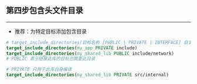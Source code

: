 ## 第四步包含头文件目录

---

- 推荐：为特定目标添加包含目录

```cmake
# target_include_directories(目标名称 [PUBLIC | PRIVATE | INTERFACE] 目录1 [目录2 ...])
target_include_directories(my_app PRIVATE include)
target_include_directories(my_shared_lib PUBLIC include/network) 
# PUBLIC 表示链接此库的目标也需要此目录
```

```cmake
# PRIVATE 只用于此库自身编译
target_include_directories(my_shared_lib PRIVATE src/internal)   
```

